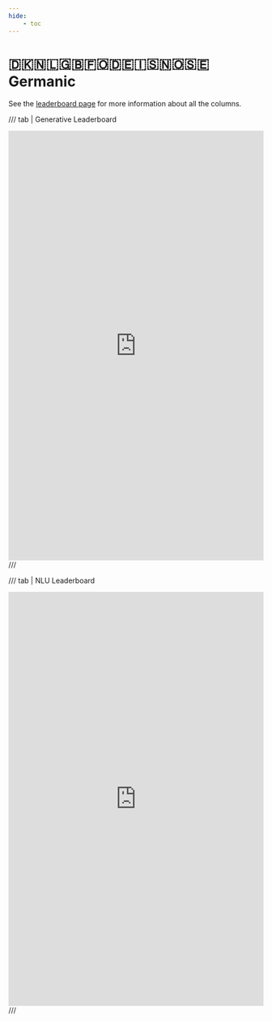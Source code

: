 ```yaml
---
hide:
    - toc
---
```

# 🇩🇰🇳🇱🇬🇧🇫🇴🇩🇪🇮🇸🇳🇴🇸🇪 Germanic

See the [leaderboard page](/leaderboards) for more information about all the columns.

/// tab | Generative Leaderboard
<iframe title="" aria-label="Table" id="datawrapper-chart-YVZul" src="https://datawrapper.dwcdn.net/YVZul" scrolling="no" frameborder="0" style="width: 0; min-width: 100% !important; border: none;" height="847" data-external="1"></iframe><script type="text/javascript">!function(){"use strict";window.addEventListener("message",(function(a){if(void 0!==a.data["datawrapper-height"]){var e=document.querySelectorAll("iframe");for(var t in a.data["datawrapper-height"])for(var r=0;r<e.length;r++)if(e[r].contentWindow===a.source){var i=a.data["datawrapper-height"][t]+"px";e[r].style.height=i}}}))}();</script>
///

/// tab | NLU Leaderboard
<iframe title="" aria-label="Table" id="datawrapper-chart-DGfBs" src="https://datawrapper.dwcdn.net/DGfBs" scrolling="no" frameborder="0" style="width: 0; min-width: 100% !important; border: none;" height="816" data-external="1"></iframe><script type="text/javascript">!function(){"use strict";window.addEventListener("message",(function(a){if(void 0!==a.data["datawrapper-height"]){var e=document.querySelectorAll("iframe");for(var t in a.data["datawrapper-height"])for(var r=0;r<e.length;r++)if(e[r].contentWindow===a.source){var i=a.data["datawrapper-height"][t]+"px";e[r].style.height=i}}}))}();</script>
///
